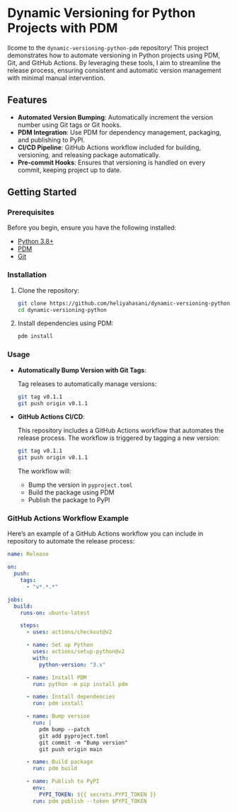 # Dynamic Versioning for Python Projects with PDM

Ilcome to the `dynamic-versioning-python-pdm` repository! This project demonstrates how to automate versioning in Python projects using PDM, Git, and GitHub Actions. By leveraging these tools, I aim to streamline the release process, ensuring consistent and automatic version management with minimal manual intervention.

## Features

- **Automated Version Bumping**: Automatically increment the version number using Git tags or Git hooks.
- **PDM Integration**: Use PDM for dependency management, packaging, and publishing to PyPI.
- **CI/CD Pipeline**: GitHub Actions workflow included for building, versioning, and releasing package automatically.
- **Pre-commit Hooks**: Ensures that versioning is handled on every commit, keeping project up to date.

## Getting Started

### Prerequisites

Before you begin, ensure you have the following installed:

- [Python 3.8+](https://www.python.org/downloads/)
- [PDM](https://pdm.fming.dev/latest/)
- [Git](https://git-scm.com/book/en/v2/Getting-Started-Installing-Git)

### Installation

1. Clone the repository:

   ```bash
   git clone https://github.com/heliyahasani/dynamic-versioning-python.git
   cd dynamic-versioning-python
   ```

2. Install dependencies using PDM:

   ```bash
   pdm install
   ```

### Usage

- **Automatically Bump Version with Git Tags**:

  Tag releases to automatically manage versions:

  ```bash
  git tag v0.1.1
  git push origin v0.1.1
  ```

- **GitHub Actions CI/CD**:

  This repository includes a GitHub Actions workflow that automates the release process. The workflow is triggered by tagging a new version:

  ```bash
  git tag v0.1.1
  git push origin v0.1.1
  ```

  The workflow will:

  - Bump the version in `pyproject.toml`
  - Build the package using PDM
  - Publish the package to PyPI

### GitHub Actions Workflow Example

Here’s an example of a GitHub Actions workflow you can include in repository to automate the release process:

```yaml
name: Release

on:
  push:
    tags:
      - "v*.*.*"

jobs:
  build:
    runs-on: ubuntu-latest

    steps:
      - uses: actions/checkout@v2

      - name: Set up Python
        uses: actions/setup-python@v2
        with:
          python-version: "3.x"

      - name: Install PDM
        run: python -m pip install pdm

      - name: Install dependencies
        run: pdm install

      - name: Bump version
        run: |
          pdm bump --patch
          git add pyproject.toml
          git commit -m "Bump version"
          git push origin main

      - name: Build package
        run: pdm build

      - name: Publish to PyPI
        env:
          PYPI_TOKEN: ${{ secrets.PYPI_TOKEN }}
        run: pdm publish --token $PYPI_TOKEN
```
